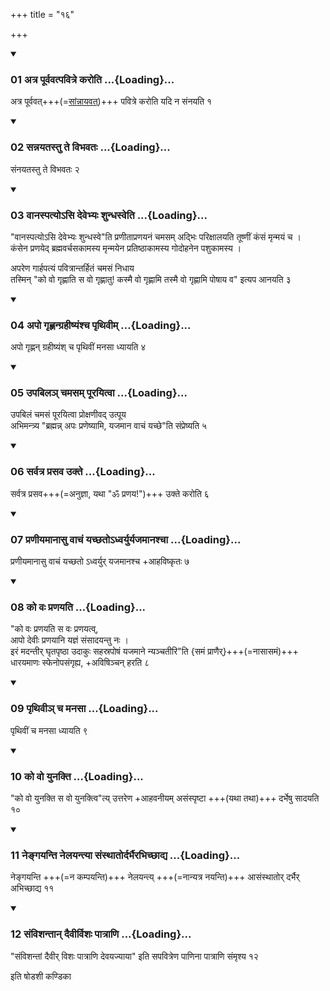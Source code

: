 +++
title = "१६"

+++

<div class="js_include" includetitle="true" newlevelforh1="3" unfilled="" url="/vedAH_yajuH/taittirIyam/sUtram/ApastambaH/shrautam/vishvAsa-prastutiH/01/16/01_atra_pUrvavatpavitre_karoti.md">
<details open><summary><h3>01 अत्र पूर्ववत्पवित्रे करोति ...{Loading}...</h3></summary>

अत्र पूर्ववत्+++(=[सांन्नायवत्](../sAnnAyya/))+++ पवित्रे करोति यदि न संनयति १

</details>
</div>


<div class="js_include" includetitle="true" newlevelforh1="3" unfilled="" url="/vedAH_yajuH/taittirIyam/sUtram/ApastambaH/shrautam/vishvAsa-prastutiH/01/16/02_sannayatastu_te_vibhavataH.md">
<details open><summary><h3>02 सन्नयतस्तु ते विभवतः ...{Loading}...</h3></summary>

संनयतस्तु ते विभवतः २  

</details>
</div>


<div class="js_include" includetitle="true" newlevelforh1="3" unfilled="" url="/vedAH_yajuH/taittirIyam/sUtram/ApastambaH/shrautam/vishvAsa-prastutiH/01/16/03_vAnaspatyo-si_devebhyaH_shundhasveti.md">
<details open><summary><h3>03 वानस्पत्योऽसि देवेभ्यः शुन्धस्वेति ...{Loading}...</h3></summary>

"वानस्पत्योऽसि देवेभ्यः शुन्धस्वे"ति प्रणीताप्रणयनं चमसम् अद्भिः परिक्षालयति तूष्णीं कंसं मृन्मयं च ।  
कंसेन प्रणयेद् ब्रह्मवर्चसकामस्य मृन्मयेन प्रतिष्ठाकामस्य गोदोहनेन पशुकामस्य ।  

अपरेण गार्हपत्यं पवित्रान्तर्हितं चमसं निधाय  
तस्मिन् "को वो गृह्णाति स वो गृह्णातु! कस्मै वो गृह्णामि तस्मै वो गृह्णामि पोषाय व" इत्यप आनयति ३  

</details>
</div>


<div class="js_include" includetitle="true" newlevelforh1="3" unfilled="" url="/vedAH_yajuH/taittirIyam/sUtram/ApastambaH/shrautam/vishvAsa-prastutiH/01/16/04_apo_gRhNangrahIShyaMshcha_pRthivIm.md">
<details open><summary><h3>04 अपो गृह्णन्ग्रहीष्यंश्च पृथिवीम् ...{Loading}...</h3></summary>

अपो गृह्णन् ग्रहीष्यंश् च पृथिवीं मनसा ध्यायति ४  

</details>
</div>


<div class="js_include" includetitle="true" newlevelforh1="3" unfilled="" url="/vedAH_yajuH/taittirIyam/sUtram/ApastambaH/shrautam/vishvAsa-prastutiH/01/16/05_upabila~n_chamasam_pUrayitvA.md">
<details open><summary><h3>05 उपबिलञ् चमसम् पूरयित्वा ...{Loading}...</h3></summary>

उपबिलं चमसं पूरयित्वा प्रोक्षणीवद् उत्पूय  
अभिमन्त्र्य "ब्रह्मन्न् अपः प्रणेष्यामि, यजमान वाचं यच्छे"ति संप्रेष्यति ५    

</details>
</div>


<div class="js_include" includetitle="true" newlevelforh1="3" unfilled="" url="/vedAH_yajuH/taittirIyam/sUtram/ApastambaH/shrautam/vishvAsa-prastutiH/01/16/06_sarvatra_prasava_ukte.md">
<details open><summary><h3>06 सर्वत्र प्रसव उक्ते ...{Loading}...</h3></summary>

सर्वत्र प्रसव+++(=अनुज्ञा, यथा "ॐ प्रणय!")+++ उक्ते करोति ६  

</details>
</div>


<div class="js_include" includetitle="true" newlevelforh1="3" unfilled="" url="/vedAH_yajuH/taittirIyam/sUtram/ApastambaH/shrautam/vishvAsa-prastutiH/01/16/07_praNIyamAnAsu_vAchaM_yachChato-dhvaryuryajamAnashchA.md">
<details open><summary><h3>07 प्रणीयमानासु वाचं यच्छतोऽध्वर्युर्यजमानश्चा ...{Loading}...</h3></summary>

प्रणीयमानासु वाचं यच्छतो ऽध्वर्युर् यजमानश्च +आहविष्कृतः ७

</details>
</div>


<div class="js_include" includetitle="true" newlevelforh1="3" unfilled="" url="/vedAH_yajuH/taittirIyam/sUtram/ApastambaH/shrautam/vishvAsa-prastutiH/01/16/08_ko_vaH_praNayati.md">
<details open><summary><h3>08 को वः प्रणयति ...{Loading}...</h3></summary>

"को वः प्रणयति स वः प्रणयत्व्,  
आपो देवीः प्रणयानि यज्ञं संसादयन्तु नः ।  
इरं मदन्तीर् घृतपृष्ठा उदाकुः सहस्रपोषं यजमाने न्यञ्चतीरि"ति {समं प्राणैर्}+++(=नासासमं)+++ धारयमाणः स्फेनोपसंगृह्य, +अविषिञ्चन् हरति ८  

</details>
</div>


<div class="js_include" includetitle="true" newlevelforh1="3" unfilled="" url="/vedAH_yajuH/taittirIyam/sUtram/ApastambaH/shrautam/vishvAsa-prastutiH/01/16/09_pRthivI~n_cha_manasA.md">
<details open><summary><h3>09 पृथिवीञ् च मनसा ...{Loading}...</h3></summary>

पृथिवीं च मनसा ध्यायति ९  

</details>
</div>


<div class="js_include" includetitle="true" newlevelforh1="3" unfilled="" url="/vedAH_yajuH/taittirIyam/sUtram/ApastambaH/shrautam/vishvAsa-prastutiH/01/16/10_ko_vo_yunakti.md">
<details open><summary><h3>10 को वो युनक्ति ...{Loading}...</h3></summary>

"को वो युनक्ति स वो युनक्त्वि"त्य् उत्तरेण +आहवनीयम् असंस्पृष्टा +++(यथा तथा)+++ दर्भेषु सादयति १०  

</details>
</div>


<div class="js_include" includetitle="true" newlevelforh1="3" unfilled="" url="/vedAH_yajuH/taittirIyam/sUtram/ApastambaH/shrautam/vishvAsa-prastutiH/01/16/11_nengayanti_nelayantyA_saMsthAtordarbhairabhichChAdya.md">
<details open><summary><h3>11 नेङ्गयन्ति नेलयन्त्या संस्थातोर्दर्भैरभिच्छाद्य ...{Loading}...</h3></summary>

नेङ्गयन्ति +++(=न कम्पयन्ति)+++ नेलयन्त्य् +++(=नान्यत्र नयन्ति)+++  आसंस्थातोर् दर्भैर् अभिच्छाद्य ११  

</details>
</div>


<div class="js_include" includetitle="true" newlevelforh1="3" unfilled="" url="/vedAH_yajuH/taittirIyam/sUtram/ApastambaH/shrautam/vishvAsa-prastutiH/01/16/12_saMvishantAn_daivIrvishaH_pAtrANi.md">
<details open><summary><h3>12 संविशन्तान् दैवीर्विशः पात्राणि ...{Loading}...</h3></summary>

"संविशन्तां दैवीर् विशः पात्राणि देवयज्याया" इति सपवित्रेण पाणिना पात्राणि संमृश्य १२  

</details>
</div>



  
इति षोडशी कण्डिका 
